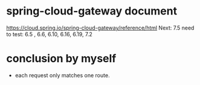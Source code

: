 # spring-cloud-gateway document
https://cloud.spring.io/spring-cloud-gateway/reference/html
Next: 7.5
need to test: 6.5 , 6.6, 6.10, 6.16, 6.19, 7.2


# conclusion by myself
- each request only matches one route.






